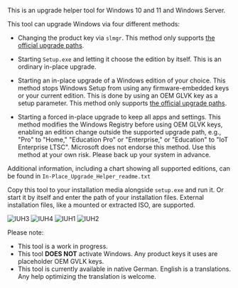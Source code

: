 This is an upgrade helper tool for Windows 10 and 11 and Windows Server.

This tool can upgrade Windows via four different methods:

- Changing the product key via `slmgr`. This method only supports [the official upgrade paths][1].

- Starting `Setup.exe` and letting it choose the edition by itself. This is an ordinary in-place upgrade.

- Starting an in-place upgrade of a Windows edition of your choice. This method stops Windows Setup from using any firmware-embedded keys or your current edition. This is done by using an OEM GLVK key as a setup parameter. This method only supports [the official upgrade paths][1].

- Starting a forced in-place upgrade to keep all apps and settings. This method modifies the Windows Registry before using OEM GLVK keys, enabling an edition change outside the supported upgrade path, e.g., "Pro" to "Home," "Education Pro" or "Enterprise," or "Education" to "IoT Enterprise LTSC". Microsoft does not endorse this method. Use this method at your own risk. Please back up your system in advance.

Additional information, including a chart showing all supported editions, can be found in `In-Place_Upgrade_Helper_readme.txt`

Copy this tool to your installation media alongside `setup.exe` and run it. Or start it by itself and enter the path of your installation files.
External installation files, like a mounted or extracted ISO, are supported.

![IUH3](https://github.com/TheMMC/In-Place_Upgrade_Helper/assets/87301831/d12cf777-2699-4faa-8552-65e818078dd2)
![IUH4](https://github.com/TheMMC/In-Place_Upgrade_Helper/assets/87301831/da2961c9-e1f2-43b1-8141-df625449ff9d)
![IUH1](https://github.com/TheMMC/In-Place_Upgrade_Helper/assets/87301831/bad6d3ef-9cbe-41f0-a58f-4d8d6104d837)
![IUH2](https://github.com/TheMMC/In-Place_Upgrade_Helper/assets/87301831/b98be2e5-ff7a-4d91-8cbc-34f4b0572963)



Please note:

- This tool is a work in progress.
- This tool **DOES NOT** activate Windows. Any product keys it uses are placeholder OEM GVLK keys.
- This tool is currently available in native German. English is a translations. Any help optimizing the translation is welcome.

[1]: https://learn.microsoft.com/en-us/windows/deployment/upgrade/windows-edition-upgrades
